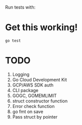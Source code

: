 Run tests with:

# Get this working!
`go test`

# TODO

1. Logging
2. Go Cloud Development Kit
3. GCP/AWS SDK auth
4. CLI package
5. GOGC, GOMEMLIMIT
6. struct constructor function
7. Error check function
8. go fmt on save
9. Pass struct by pointer
